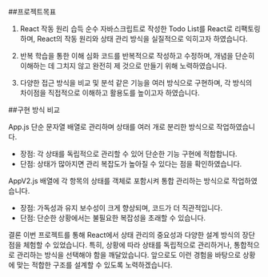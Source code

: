 ##프로젝트목표

1. React 작동 원리 습득
순수 자바스크립트로 작성한 Todo List를 React로 리팩토링하며, React의 작동 원리와 상태 관리 방식을 실질적으로 익히고자 하였습니다.

2. 반복 학습을 통한 이해 심화
코드를 반복적으로 작성하고 수정하며, 개념을 단순히 이해하는 데 그치지 않고 완전히 제 것으로 만들기 위해 노력하였습니다.

3. 다양한 접근 방식을 비교 및 분석
같은 기능을 여러 방식으로 구현하며, 각 방식의 차이점을 직접적으로 이해하고 활용도를 높이고자 하였습니다.


##구현 방식 비교

App.js
단순 문자열 배열로 관리하며 상태를 여러 개로 분리한 방식으로 작업하였습니다.

- 장점: 각 상태를 독립적으로 관리할 수 있어 단순한 기능 구현에 적합합니다.
- 단점: 상태가 많아지면 관리 복잡도가 높아질 수 있다는 점을 확인하였습니다.

AppV2.js
배열에 각 항목의 상태를 객체로 포함시켜 통합 관리하는 방식으로 작업하였습니다.

- 장점: 가독성과 유지 보수성이 크게 향상되며, 코드가 더 직관적입니다.
- 단점: 단순한 상황에서는 불필요한 복잡성을 초래할 수 있습니다.

결론
이번 프로젝트를 통해 React에서 상태 관리의 중요성과 다양한 설계 방식의 장단점을 체험할 수 있었습니다. 특히, 상황에 따라 상태를 독립적으로 관리하거나, 통합적으로 관리하는 방식을 선택해야 함을 깨달았습니다. 앞으로도 이런 경험을 바탕으로 상황에 맞는 적합한 구조를 설계할 수 있도록 노력하겠습니다.
